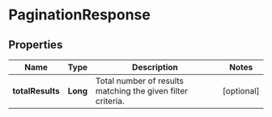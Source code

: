 # PaginationResponse

## Properties
Name | Type | Description | Notes
------------ | ------------- | ------------- | -------------
**totalResults** | **Long** | Total number of results matching the given filter criteria. |  [optional]
